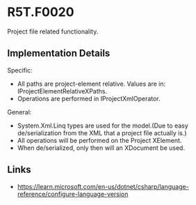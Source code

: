 # R5T.F0020
Project file related functionality.


## Implementation Details

Specific:

* All paths are project-element relative. Values are in: IProjectElementRelativeXPaths.
* Operations are performed in IProjectXmlOperator.

General:

* System.Xml.Linq types are used for the model.(Due to easy de/serialization from the XML that a project file actually is.)
* All operations will be performed on the Project XElement.
* When de/serialized, only then will an XDocument be used.


## Links

* <LangVersion> https://learn.microsoft.com/en-us/dotnet/csharp/language-reference/configure-language-version


